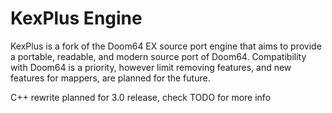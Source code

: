# KexPlus Engine

KexPlus is a fork of the Doom64 EX source port engine that aims to provide a portable,
readable, and modern source port of Doom64. Compatibility with Doom64 is a priority,
however limit removing features, and new features for mappers, are planned for the future.

C++ rewrite planned for 3.0 release, check TODO for more info
